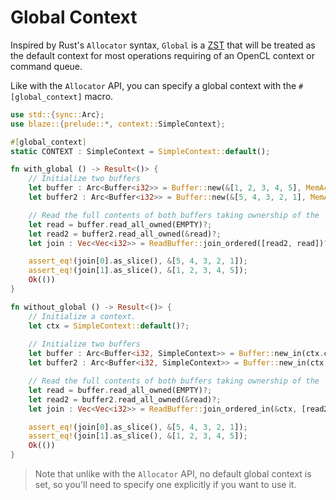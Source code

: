 # Global Context

Inspired by Rust's `Allocator` syntax, `Global` is a [ZST](https://doc.rust-lang.org/nomicon/exotic-sizes.html#zero-sized-types-zsts) that will be treated as the default context for most operations requiring of an OpenCL context or command queue.

Like with the `Allocator` API, you can specify a global context with the `#[global_context]` macro.

```rust
use std::{sync::Arc};
use blaze::{prelude::*, context::SimpleContext};

#[global_context]
static CONTEXT : SimpleContext = SimpleContext::default();

fn with_global () -> Result<()> {
    // Initialize two buffers
    let buffer : Arc<Buffer<i32>> = Buffer::new(&[1, 2, 3, 4, 5], MemAccess::READ_ONLY, false).map(Arc::new)?;
    let buffer2 : Arc<Buffer<i32>> = Buffer::new(&[5, 4, 3, 2, 1], MemAccess::WRITE_ONLY, false).map(Arc::new)?;

    // Read the full contents of both buffers taking ownership of the `Arc`
    let read = buffer.read_all_owned(EMPTY)?;
    let read2 = buffer2.read_all_owned(&read)?;
    let join : Vec<Vec<i32>> = ReadBuffer::join_ordered([read2, read])?.wait()?;

    assert_eq!(join[0].as_slice(), &[5, 4, 3, 2, 1]);
    assert_eq!(join[1].as_slice(), &[1, 2, 3, 4, 5]);
    Ok(())
}

fn without_global () -> Result<()> {
    // Initialize a context.
    let ctx = SimpleContext::default()?;
    
    // Initialize two buffers
    let buffer : Arc<Buffer<i32, SimpleContext>> = Buffer::new_in(ctx.clone(), &[1, 2, 3, 4, 5], MemAccess::READ_ONLY, false).map(Arc::new)?;
    let buffer2 : Arc<Buffer<i32, SimpleContext>> = Buffer::new_in(ctx.clone(), &[5, 4, 3, 2, 1], MemAccess::WRITE_ONLY, false).map(Arc::new)?;

    // Read the full contents of both buffers taking ownership of the `Arc`
    let read = buffer.read_all_owned(EMPTY)?;
    let read2 = buffer2.read_all_owned(&read)?;
    let join : Vec<Vec<i32>> = ReadBuffer::join_ordered_in(&ctx, [read2, read])?.wait()?;

    assert_eq!(join[0].as_slice(), &[5, 4, 3, 2, 1]);
    assert_eq!(join[1].as_slice(), &[1, 2, 3, 4, 5]);
    Ok(())
}
```

> Note that unlike with the `Allocator` API, no default global context is set, so you'll need to specify one explicitly if you want to use it.